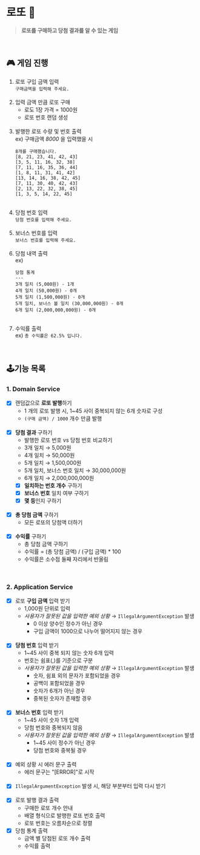 # 로또 🎱
> **로또를 구매하고 당첨 결과를 알 수 있는 게임**
<br/>

## 🎮 게임 진행

1. 로또 구입 금액 입력  
    `구매금액을 입력해 주세요.`
    <br/><br/>
2. 입력 금액 만큼 로또 구매
   - 로도 1장 가격 = 1000원
   - 로또 번호 랜덤 생성
   <br/><br/>
3. 발행한 로또 수량 및 번호 출력  
    ex) 구매금액 _8000_ 을 입력했을 시  
    ```text
    8개를 구매했습니다.
   [8, 21, 23, 41, 42, 43]
   [3, 5, 11, 16, 32, 38]
   [7, 11, 16, 35, 36, 44]
   [1, 8, 11, 31, 41, 42]
   [13, 14, 16, 38, 42, 45]
   [7, 11, 30, 40, 42, 43]
   [2, 13, 22, 32, 38, 45]
   [1, 3, 5, 14, 22, 45]
    ```
   <br/>
4. 당첨 번호 입력  
    `당첨 번호를 입력해 주세요.`
    <br/><br/>
5. 보너스 번호를 입력  
    `보너스 번호를 입력해 주세요.`
    <br/><br/>
6. 당첨 내역 출력  
    ex)  
    ```text
    당첨 통계
   ---
   3개 일치 (5,000원) - 1개
   4개 일치 (50,000원) - 0개
   5개 일치 (1,500,000원) - 0개
   5개 일치, 보너스 볼 일치 (30,000,000원) - 0개
   6개 일치 (2,000,000,000원) - 0개
    ```
   <br/>
7. 수익률 출력  
    ex) `총 수익률은 62.5% 입니다.`  
<br/><br/>

## 🕹기능 목록

### 1. Domain Service

- [x] 랜덤값으로 **로또 발행**하기
    - 1 개의 로또 발행 시, 1~45 사이 중복되지 않는 6개 숫자로 구성
    - `(구매 금액) / 1000` 개수 만큼 발행  
      <br/>
- [x] **당첨 결과** 구하기
    - 발행한 로또 번호 vs 당첨 번호 비교하기
    - 3개 일치 → 5,000원
    - 4개 일치 → 50,000원
    - 5개 일치 → 1,500,000원
    - 5개 일치, 보너스 번호 일치 → 30,000,000원
    - 6개 일치 → 2,000,000,000원
    - [x] **일치하는 번호 개수** 구하기
    - [x] **보너스 번호** 일치 여부 구하기
    - [x] **몇 등**인지 구하기  
    <br/>
- [x] **총 당첨 금액** 구하기  
  - 모든 로또의 당첨액 더하기  
    <br/>
- [x] **수익률** 구하기
    - 총 당첨 금액 구하기
    - 수익률 = (총 당첨 금액) / (구입 금액) * 100
    - 수익률은 소수점 둘째 자리에서 반올림  
<br/>

### 2. Application Service

- [x] 로또 **구입 금액** 입력 받기
    - 1,000원 단위로 입력
    - _사용자가 잘못된 값을 입력한 예외 상황_ → `IllegalArgumentException` 발생
        - 0 이상 양수인 정수가 아닌 경우
        - 구입 금액이 1000으로 나누어 떨어지지 않는 경우  
          <br/>
- [x] **당첨 번호** 입력 받기
    - 1~45 사이 중복 되지 않는 숫자 6개 입력
    - 번호는 쉼표(,)를 기준으로 구분
    - _사용자가 잘못된 값을 입력한 예외 상황_ → `IllegalArgumentException` 발생
        - 숫자, 쉼표 외의 문자가 포함되었을 경우
        - 공백이 포함되었을 경우
        - 숫자가 6개가 아닌 경우
        - 중복된 숫자가 존재할 경우  
          <br/>
- [x] **보너스 번호** 입력 받기
    - 1~45 사이 숫자 1개 입력
    - 당첨 번호와 중복되지 않음
    - _사용자가 잘못된 값을 입력한 예외 상황_ → `IllegalArgumentException` 발생
        - 1~45 사이 정수가 아닌 경우
        - 당첨 번호와 중복될 경우  
          <br/>
- [x] 예외 상황 시 에러 문구 출력
    - 에러 문구는 "[ERROR]"로 시작  
      <br/>
- [x] `IllegalArgumentException` 발생 시, 해당 부분부터 입력 다시 받기  
  <br/>
- [x] 로또 발행 결과 출력
    - 구매한 로또 개수 안내
    - 배열 형식으로 발행한 로또 번호 출력
    - 로또 번호는 오름차순으로 정렬
      <br/>
- [x] 당첨 통계 출력
    - 금액 별 당첨된 로또 개수 출력
    - 수익률 출력  
